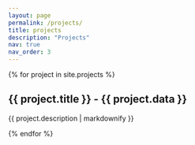 ```yaml
---
layout: page
permalink: /projects/
title: projects
description: "Projects"
nav: true
nav_order: 3
---
```

{% for project in site.projects %}
  <h2>{{ project.title }} - {{ project.data }}</h2>
  <p>{{ project.description | markdownify }}</p>
{% endfor %}